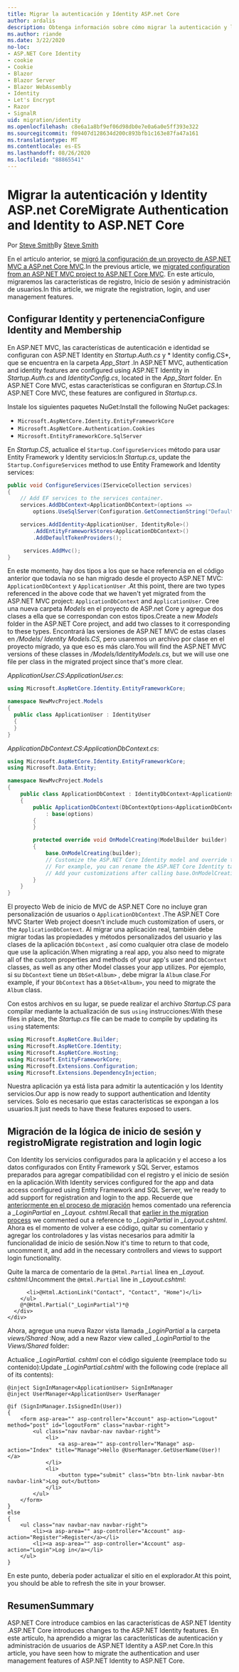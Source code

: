 ```yaml
---
title: Migrar la autenticación y Identity ASP.net Core
author: ardalis
description: Obtenga información sobre cómo migrar la autenticación y la identidad de un proyecto de MVC de ASP.NET a un proyecto de MVC de ASP.NET Core.
ms.author: riande
ms.date: 3/22/2020
no-loc:
- ASP.NET Core Identity
- cookie
- Cookie
- Blazor
- Blazor Server
- Blazor WebAssembly
- Identity
- Let's Encrypt
- Razor
- SignalR
uid: migration/identity
ms.openlocfilehash: c8e6a1a8bf9ef06d98db0e7e0a6a0e5ff393e322
ms.sourcegitcommit: f09407d128634d200c893bfb1c163e87fa47a161
ms.translationtype: MT
ms.contentlocale: es-ES
ms.lasthandoff: 08/26/2020
ms.locfileid: "88865541"
---
```

# <a name="migrate-authentication-and-no-locidentity-to-aspnet-core"></a><span data-ttu-id="2618b-103">Migrar la autenticación y Identity ASP.net Core</span><span class="sxs-lookup"><span data-stu-id="2618b-103">Migrate Authentication and Identity to ASP.NET Core</span></span>

<span data-ttu-id="2618b-104">Por [Steve Smith](https://ardalis.com/)</span><span class="sxs-lookup"><span data-stu-id="2618b-104">By [Steve Smith](https://ardalis.com/)</span></span>

<span data-ttu-id="2618b-105">En el artículo anterior, se [migró la configuración de un proyecto de ASP.NET MVC a ASP.net Core MVC](xref:migration/configuration).</span><span class="sxs-lookup"><span data-stu-id="2618b-105">In the previous article, we [migrated configuration from an ASP.NET MVC project to ASP.NET Core MVC](xref:migration/configuration).</span></span> <span data-ttu-id="2618b-106">En este artículo, migraremos las características de registro, Inicio de sesión y administración de usuarios.</span><span class="sxs-lookup"><span data-stu-id="2618b-106">In this article, we migrate the registration, login, and user management features.</span></span>

## <a name="configure-no-locidentity-and-membership"></a><span data-ttu-id="2618b-107">Configurar Identity y pertenencia</span><span class="sxs-lookup"><span data-stu-id="2618b-107">Configure Identity and Membership</span></span>

<span data-ttu-id="2618b-108">En ASP.NET MVC, las características de autenticación e identidad se configuran con ASP.NET Identity en *Startup.Auth.cs* y \* Identity config.CS\*, que se encuentra en la carpeta *App_Start* .</span><span class="sxs-lookup"><span data-stu-id="2618b-108">In ASP.NET MVC, authentication and identity features are configured using ASP.NET Identity in *Startup.Auth.cs* and *IdentityConfig.cs*, located in the *App_Start* folder.</span></span> <span data-ttu-id="2618b-109">En ASP.NET Core MVC, estas características se configuran en *Startup.CS*.</span><span class="sxs-lookup"><span data-stu-id="2618b-109">In ASP.NET Core MVC, these features are configured in *Startup.cs*.</span></span>

<span data-ttu-id="2618b-110">Instale los siguientes paquetes NuGet:</span><span class="sxs-lookup"><span data-stu-id="2618b-110">Install the following NuGet packages:</span></span>

* `Microsoft.AspNetCore.Identity.EntityFrameworkCore`
* `Microsoft.AspNetCore.Authentication.Cookies`
* `Microsoft.EntityFrameworkCore.SqlServer`

<span data-ttu-id="2618b-111">En *Startup.CS*, actualice el `Startup.ConfigureServices` método para usar Entity Framework y Identity servicios:</span><span class="sxs-lookup"><span data-stu-id="2618b-111">In *Startup.cs*, update the `Startup.ConfigureServices` method to use Entity Framework and Identity services:</span></span>

```csharp
public void ConfigureServices(IServiceCollection services)
{
    // Add EF services to the services container.
    services.AddDbContext<ApplicationDbContext>(options =>
        options.UseSqlServer(Configuration.GetConnectionString("DefaultConnection")));

    services.AddIdentity<ApplicationUser, IdentityRole>()
        .AddEntityFrameworkStores<ApplicationDbContext>()
        .AddDefaultTokenProviders();

     services.AddMvc();
}
```

<span data-ttu-id="2618b-112">En este momento, hay dos tipos a los que se hace referencia en el código anterior que todavía no se han migrado desde el proyecto ASP.NET MVC: `ApplicationDbContext` y `ApplicationUser` .</span><span class="sxs-lookup"><span data-stu-id="2618b-112">At this point, there are two types referenced in the above code that we haven't yet migrated from the ASP.NET MVC project: `ApplicationDbContext` and `ApplicationUser`.</span></span> <span data-ttu-id="2618b-113">Cree una nueva carpeta *Models* en el proyecto de ASP.net Core y agregue dos clases a ella que se correspondan con estos tipos.</span><span class="sxs-lookup"><span data-stu-id="2618b-113">Create a new *Models* folder in the ASP.NET Core project, and add two classes to it corresponding to these types.</span></span> <span data-ttu-id="2618b-114">Encontrará las versiones de ASP.NET MVC de estas clases en */Models/ Identity Models.CS*, pero usaremos un archivo por clase en el proyecto migrado, ya que eso es más claro.</span><span class="sxs-lookup"><span data-stu-id="2618b-114">You will find the ASP.NET MVC versions of these classes in */Models/IdentityModels.cs*, but we will use one file per class in the migrated project since that's more clear.</span></span>

<span data-ttu-id="2618b-115">*ApplicationUser.CS*:</span><span class="sxs-lookup"><span data-stu-id="2618b-115">*ApplicationUser.cs*:</span></span>

```csharp
using Microsoft.AspNetCore.Identity.EntityFrameworkCore;

namespace NewMvcProject.Models
{
  public class ApplicationUser : IdentityUser
  {
  }
}
```

<span data-ttu-id="2618b-116">*ApplicationDbContext.CS*:</span><span class="sxs-lookup"><span data-stu-id="2618b-116">*ApplicationDbContext.cs*:</span></span>

```csharp
using Microsoft.AspNetCore.Identity.EntityFrameworkCore;
using Microsoft.Data.Entity;

namespace NewMvcProject.Models
{
    public class ApplicationDbContext : IdentityDbContext<ApplicationUser>
    {
        public ApplicationDbContext(DbContextOptions<ApplicationDbContext> options)
            : base(options)
        {
        }

        protected override void OnModelCreating(ModelBuilder builder)
        {
            base.OnModelCreating(builder);
            // Customize the ASP.NET Core Identity model and override the defaults if needed.
            // For example, you can rename the ASP.NET Core Identity table names and more.
            // Add your customizations after calling base.OnModelCreating(builder);
        }
    }
}
```

<span data-ttu-id="2618b-117">El proyecto Web de inicio de MVC de ASP.NET Core no incluye gran personalización de usuarios o `ApplicationDbContext` .</span><span class="sxs-lookup"><span data-stu-id="2618b-117">The ASP.NET Core MVC Starter Web project doesn't include much customization of users, or the `ApplicationDbContext`.</span></span> <span data-ttu-id="2618b-118">Al migrar una aplicación real, también debe migrar todas las propiedades y métodos personalizados del usuario y las clases de la aplicación `DbContext` , así como cualquier otra clase de modelo que use la aplicación.</span><span class="sxs-lookup"><span data-stu-id="2618b-118">When migrating a real app, you also need to migrate all of the custom properties and methods of your app's user and `DbContext` classes, as well as any other Model classes your app utilizes.</span></span> <span data-ttu-id="2618b-119">Por ejemplo, si su `DbContext` tiene un `DbSet<Album>` , debe migrar la `Album` clase.</span><span class="sxs-lookup"><span data-stu-id="2618b-119">For example, if your `DbContext` has a `DbSet<Album>`, you need to migrate the `Album` class.</span></span>

<span data-ttu-id="2618b-120">Con estos archivos en su lugar, se puede realizar el archivo *Startup.CS* para compilar mediante la actualización de sus `using` instrucciones:</span><span class="sxs-lookup"><span data-stu-id="2618b-120">With these files in place, the *Startup.cs* file can be made to compile by updating its `using` statements:</span></span>

```csharp
using Microsoft.AspNetCore.Builder;
using Microsoft.AspNetCore.Identity;
using Microsoft.AspNetCore.Hosting;
using Microsoft.EntityFrameworkCore;
using Microsoft.Extensions.Configuration;
using Microsoft.Extensions.DependencyInjection;
```

<span data-ttu-id="2618b-121">Nuestra aplicación ya está lista para admitir la autenticación y los Identity servicios.</span><span class="sxs-lookup"><span data-stu-id="2618b-121">Our app is now ready to support authentication and Identity services.</span></span> <span data-ttu-id="2618b-122">Solo es necesario que estas características se expongan a los usuarios.</span><span class="sxs-lookup"><span data-stu-id="2618b-122">It just needs to have these features exposed to users.</span></span>

## <a name="migrate-registration-and-login-logic"></a><span data-ttu-id="2618b-123">Migración de la lógica de inicio de sesión y registro</span><span class="sxs-lookup"><span data-stu-id="2618b-123">Migrate registration and login logic</span></span>

<span data-ttu-id="2618b-124">Con Identity los servicios configurados para la aplicación y el acceso a los datos configurados con Entity Framework y SQL Server, estamos preparados para agregar compatibilidad con el registro y el inicio de sesión en la aplicación.</span><span class="sxs-lookup"><span data-stu-id="2618b-124">With Identity services configured for the app and data access configured using Entity Framework and SQL Server, we're ready to add support for registration and login to the app.</span></span> <span data-ttu-id="2618b-125">Recuerde que [anteriormente en el proceso de migración](xref:migration/mvc#migrate-the-layout-file) hemos comentado una referencia a *_LoginPartial* en *_Layout. cshtml*.</span><span class="sxs-lookup"><span data-stu-id="2618b-125">Recall that [earlier in the migration process](xref:migration/mvc#migrate-the-layout-file) we commented out a reference to *_LoginPartial* in *_Layout.cshtml*.</span></span> <span data-ttu-id="2618b-126">Ahora es el momento de volver a ese código, quitar su comentario y agregar los controladores y las vistas necesarios para admitir la funcionalidad de inicio de sesión.</span><span class="sxs-lookup"><span data-stu-id="2618b-126">Now it's time to return to that code, uncomment it, and add in the necessary controllers and views to support login functionality.</span></span>

<span data-ttu-id="2618b-127">Quite la marca de comentario de la `@Html.Partial` línea en *_Layout. cshtml*:</span><span class="sxs-lookup"><span data-stu-id="2618b-127">Uncomment the `@Html.Partial` line in *_Layout.cshtml*:</span></span>

```cshtml
      <li>@Html.ActionLink("Contact", "Contact", "Home")</li>
    </ul>
    @*@Html.Partial("_LoginPartial")*@
  </div>
</div>
```

<span data-ttu-id="2618b-128">Ahora, agregue una nueva Razor vista llamada *_LoginPartial* a la carpeta *views/Shared* :</span><span class="sxs-lookup"><span data-stu-id="2618b-128">Now, add a new Razor view called *_LoginPartial* to the *Views/Shared* folder:</span></span>

<span data-ttu-id="2618b-129">Actualice *_LoginPartial. cshtml* con el código siguiente (reemplace todo su contenido):</span><span class="sxs-lookup"><span data-stu-id="2618b-129">Update *_LoginPartial.cshtml* with the following code (replace all of its contents):</span></span>

```cshtml
@inject SignInManager<ApplicationUser> SignInManager
@inject UserManager<ApplicationUser> UserManager

@if (SignInManager.IsSignedIn(User))
{
    <form asp-area="" asp-controller="Account" asp-action="Logout" method="post" id="logoutForm" class="navbar-right">
        <ul class="nav navbar-nav navbar-right">
            <li>
                <a asp-area="" asp-controller="Manage" asp-action="Index" title="Manage">Hello @UserManager.GetUserName(User)!</a>
            </li>
            <li>
                <button type="submit" class="btn btn-link navbar-btn navbar-link">Log out</button>
            </li>
        </ul>
    </form>
}
else
{
    <ul class="nav navbar-nav navbar-right">
        <li><a asp-area="" asp-controller="Account" asp-action="Register">Register</a></li>
        <li><a asp-area="" asp-controller="Account" asp-action="Login">Log in</a></li>
    </ul>
}
```

<span data-ttu-id="2618b-130">En este punto, debería poder actualizar el sitio en el explorador.</span><span class="sxs-lookup"><span data-stu-id="2618b-130">At this point, you should be able to refresh the site in your browser.</span></span>

## <a name="summary"></a><span data-ttu-id="2618b-131">Resumen</span><span class="sxs-lookup"><span data-stu-id="2618b-131">Summary</span></span>

<span data-ttu-id="2618b-132">ASP.NET Core introduce cambios en las características de ASP.NET Identity .</span><span class="sxs-lookup"><span data-stu-id="2618b-132">ASP.NET Core introduces changes to the ASP.NET Identity features.</span></span> <span data-ttu-id="2618b-133">En este artículo, ha aprendido a migrar las características de autenticación y administración de usuarios de ASP.NET Identity a ASP.net Core.</span><span class="sxs-lookup"><span data-stu-id="2618b-133">In this article, you have seen how to migrate the authentication and user management features of ASP.NET Identity to ASP.NET Core.</span></span>
